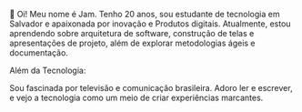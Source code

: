 👋 Oi! Meu nome é Jam. Tenho 20 anos, sou estudante de tecnologia em Salvador e apaixonada por inovação e Produtos digitais. 
Atualmente, estou aprendendo sobre arquitetura de software, construção de telas e apresentações de projeto, além de explorar metodologias ágeis e documentação.

Além da Tecnologia:

Sou fascinada por televisão e comunicação brasileira.
Adoro ler e escrever, e vejo a tecnologia como um meio de criar experiências marcantes.
